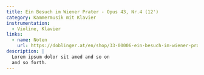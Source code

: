 ```yaml
---
title: Ein Besuch im Wiener Prater - Opus 43, Nr.4 (12')
category: Kammermusik mit Klavier
instrumentation:
  - Violine, Klavier
links:
  - name: Noten
    url: https://doblinger.at/en/shop/33-00006-ein-besuch-im-wiener-prater-290853?srsltid=AfmBOopQig_VDJ_5gkVONUDwOw2GxFDxUy6i85IgSxz8KpTdhrZz56Qo#attr=283035,283036,283034
description: |
  Lorem ipsum dolor sit amed and so on
  and so forth.
---
```

